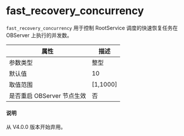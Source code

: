 fast_recovery_concurrency 
==============================================

`fast_recovery_concurrency` 用于控制 RootService 调度的快速恢复任务在 OBServer 上执行的并发数。


|        属性        |     描述     |
|------------------|------------|
| 参数类型             | 整型         |
| 默认值              | 10         |
| 取值范围             | \[1,1000\] |
| 是否重启 OBServer 节点生效 | 否          |

<main id="notice" type='explain'>
  <h4>说明</h4>
  <p>从 V4.0.0 版本开始弃用。</p>
</main>

